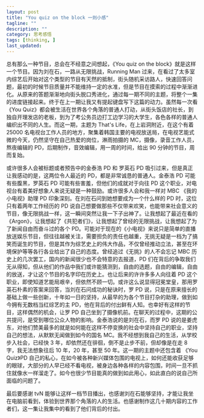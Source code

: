 ```yaml
---
layout: post
title: "You quiz on the block 一则小感"
tagline: ""
description: ""
category: 思考感悟
tags: [thinking, ]
last_updated:
---
```


总有那么一种节目，总会在不经意之间想起，《You quiz on the block》就是这样一个节目。因为刘在石，一路从无限挑战，Running Man 过来，在看过了太多室内综艺后开始对这个类型的节目有天然的抵制，街头随机采访路人，快速回答问题，最初的时候节目质量并不能维持一定的水准，但是节目在摸索的过程中渐渐进化。从原来的答题渐渐地向街头脱口秀进化，通过每一期不同的主题，将整个一集的进度链接起来。终于在上一期让我又有提起键盘写下这篇的动力。虽然每一次看《You Quiz》都会被生活在世界各个角落的普通人打动，从街头饭店的社长，到独自开理发店的老板，到为了考公务员边打工边学习的大学生，各色各样的普通人编织出不同的人生。而这一期，主题为 That's Life，在上岩洞附近，在这个有着 25000 名电视台工作人员的地方，聚集着韩国主要的电视放送局，在电视艺能式微的今天，仍然坚守在自己热爱的岗位，淋雨拍摄的 MC，摄像，录音工作人员，熬夜编辑的 PD，后期制作，音效编辑，用一周的时间，给出 90 分钟的节目，周而复始。

或许很多人会被标题或者预告中的金泰浩 PD 和 罗英石 PD 吸引过来，但是真正让我感动的是，这两位令人最近的 PD，都是非常诚恳的普通人。金泰浩 PD 可能有些腹黑，罗英石 PD 可能有些害羞，但他们的成就对于向往 PD 这个职业，对电视台有着美好想象人来说无疑是一种鼓励。或许很多人会和我一样对 MBC 《我的小电视》助理 PD 印象深刻。在刘在石问到她想要成为一个什么样的 PD 时，这位只有着两年工作经历的 PD 说自己想要做那些不仅带来欢笑，也能带来社会意义的节目，像无限挑战一样，这一瞬间突然让我一下子出神了。让我想起了最近在看的 《Argon》，让我想起了《共犯者们》，让我想起了曾经的无限挑战，让我想起了为了新闻自由而奋斗过的各个 PD。可能对于现在的《小电视》来说只是简单的直播放送娱乐节目，但往往越被关注，需要担负的责任也越重，无挑无疑是一档为了搞笑而诞生的节目，但是其作为综艺史上的伟大作品，不仅曾经推动立法，甚至在环境保护等等各行各业给出了自己的态度。曾经追过《无挑》的人不会忘记 MBC 历史上的几次罢工，国内的新闻很少也不会特意的去报道，PD 们在背后的争取我们无从得知，但从他们的作品中我们或许能猜测到，自由的选题，自由的编辑，自由的放送，才让这个节目的名字印在历史上。也让后来的许许多多人向往着 PD 这个职业，即使知道艺能局艰辛，但依然不顾一切。或许这么说显得冠冕堂皇，那用罗英石朴素的答案来回答，当刘在石问成功的秘诀时，罗 PD 说，只是在原来擅长的基础上做一些创新，十年如一日的坚持，从最早的为各个节目打杂的助理，做到如今拥有无数档当红综艺的主 PD，他在背后的付出鲜有人知。也幸好有这样的节目，这样偶然的机会，让罗 PD 自己坐到了摄像机前。在聊天的过程中，这期的公共提问，是受到哪位公众人物的影响。金泰浩说的是刘在石，而罗 PD 说的是姜虎东，对他们赞美最多的就是如何能在这样不停变换的社会中坚持自己的职业，坚持自己的想法，从默默无闻做到如今的国名 MC。我不经想到我自己的生活，从学校步入社会，已经快 3 年，却依然还在徘徊，倒不是止步不前，但却像是在走 8 字，我无法想象往后 10 年，20 年，甚至 50 年。这一期的主题中还包含着 《You Quiz》PD 自己的私心，在如今被各种新兴媒体包围的电视上，如何还能收获足够的眼球，大部分的人早已经不看电视，被身边各种各样的内容包围，时间一旦不抓住就像水一样溜走了。如今也很少节目能真的做到如此用心，如此直白的说自己所面临的问题了。

最后要感谢 tvN 能够让这样一档节目播出，也感谢刘在石能够坚持，才能让我坐在电脑前看到，体验到世界那个角落的人的生活。也感谢制作这几十期内容的工作者们，这一集让我集中的看到了他们背后的付出。


